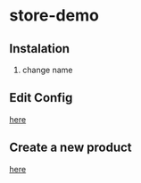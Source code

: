# store-demo

## Instalation

1. change name

## Edit Config
[here](../../edit/master/_config.yml)
## Create a new product
[here](../../new/master/_products)
